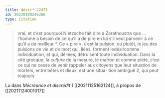 ```yaml
---
title: désir* 22475
id: 20220108246266
type: Citation
---
```


> vrai, et c’est pourquoi Nietzsche fait dire à Zarathoustra que ... l’homme a besoin de ce qu’il a de pire en lui s’il veut parvenir à ce qu’il a de meilleur *. Ce « pire », c’est la pulsion, ou plutôt, le jeu des pulsions de vie et de mort qui, liées, forment ledésircomme individuation, et qui, déliées, détruisent toute individuation. Dans la cité grecque, la *culture* de la mesure, le *metron* et comme piété, c’est ce qui ne cesse de venir rappeler aux citoyens que leur situation de mortels, entre bêtes et dieux, est une situa- tion ambiguë 2, qui peut toujours

Lu dans *Mécréance et discrédit 1* [[20211125162124]], à propos de [[20211124001017]]